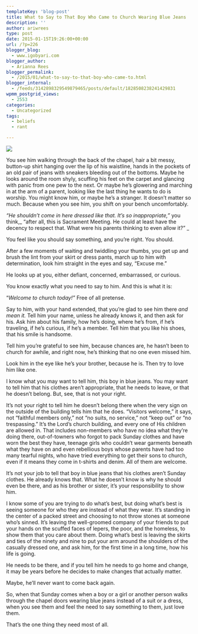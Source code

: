 ```yaml
---
templateKey: 'blog-post'
title: What to Say to That Boy Who Came to Church Wearing Blue Jeans
description: ''
author: ariwrees
type: post
date: 2015-01-15T19:26:00+00:00
url: /?p=226
blogger_blog:
  - www.igobyari.com
blogger_author:
  - Arianna Rees
blogger_permalink:
  - /2015/01/what-to-say-to-that-boy-who-came-to.html
blogger_internal:
  - /feeds/3142898329549879465/posts/default/1828508238241429831
wpmm_postgrid_views:
  - 2553
categories:
  - Uncategorized
tags:
  - beliefs
  - rant

---
```

[![](https://www.igobyari.com/wp-content/uploads/2015/01/130H.jpg)](https://www.igobyari.com/wp-content/uploads/2015/01/130H.jpg)

You see him walking through the back of the chapel, hair a bit messy, button-up shirt hanging over the lip of his waistline, hands in the pockets of an old pair of jeans with sneakers bleeding out of the bottoms. Maybe he looks around the room shyly, scuffing his feet on the carpet and glancing with panic from one pew to the next. Or maybe he’s glowering and marching in at the arm of a parent, looking like the last thing he wants to do is worship. You might know him, or maybe he’s a stranger. It doesn’t matter so much. Because when you see him, you shift on your bench uncomfortably.

_“He shouldn’t come in here dressed like that. It’s so inappropriate,”_ you think,_ “after all, this is Sacrament Meeting. He could at least have the decency to respect that. What were his parents thinking to even allow it?” _

You feel like you should say something, and you’re right. You should.

After a few moments of waiting and twiddling your thumbs, you get up and brush the lint from your skirt or dress pants, march up to him with determination, look him straight in the eyes and say, “Excuse me.”

He looks up at you, either defiant, concerned, embarrassed, or curious.

You know exactly what you need to say to him. And this is what it is:

“_Welcome to church today!”_ Free of all pretense.

Say to him, with your hand extended, that you’re glad to see him there _and mean it._ Tell him your name, unless he already knows it, and then ask for his. Ask him about his family, how he’s doing, where he’s from, if he’s traveling, if he’s curious, if he’s a member. Tell him that you like his shoes, that his smile is handsome.

Tell him you’re grateful to see him, because chances are, he hasn’t been to church for awhile, and right now, he’s thinking that no one even missed him.

Look him in the eye like he’s your brother, because he is. Then try to love him like one.

I know what you may want to tell him, this boy in blue jeans. You may want to tell him that his clothes aren’t appropriate, that he needs to leave, or that he doesn’t belong. But, see, that is not your right.

It’s not your right to tell him he doesn’t belong there when the very sign on the outside of the building tells him that he does. “Visitors welcome,” it says, not “faithful members only,” not “no suits, no service,” not “keep out” or “no trespassing.” It’s the Lord’s church building, and every one of His children are allowed in. That includes non-members who have no idea what they’re doing there, out-of-towners who forgot to pack Sunday clothes and have worn the best they have, teenage girls who couldn’t wear garments beneath what they have on and even rebellious boys whose parents have had too many tearful nights, who have tried everything to get their sons to church, even if it means they come in t-shirts and denim. All of them are welcome.

It’s not your job to tell that boy in blue jeans that his clothes aren’t Sunday clothes. He already knows that. What he doesn’t know is why he should even be there, and as his brother or sister, it’s your responsibility to show him.

I know some of you are trying to do what’s best, but doing what’s best is seeing someone for who they are instead of what they wear. It’s standing in the center of a packed street and choosing to not throw stones at someone who’s sinned. It’s leaving the well-groomed company of your friends to put your hands on the scuffed faces of lepers, the poor, and the homeless, to show them that you care about them. Doing what’s best is leaving the skirts and ties of the ninety and nine to put your arm around the shoulders of the casually dressed one, and ask him, for the first time in a long time, how his life is going.

He needs to be there, and if you tell him he needs to go home and change, it may be years before he decides to make changes that actually matter.

Maybe, he’ll never want to come back again.

So, when that Sunday comes when a boy or a girl or another person walks through the chapel doors wearing blue jeans instead of a suit or a dress, when you see them and feel the need to say something to them, just love them.

That’s the one thing they need most of all.